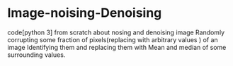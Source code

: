 # Image-noising-Denoising
code[python 3] from scratch about nosing and denoising image
Randomly corrupting some fraction of pixels(replacing with arbitrary values ) of an image
Identifying them and replacing them with Mean and median of some surrounding values.
